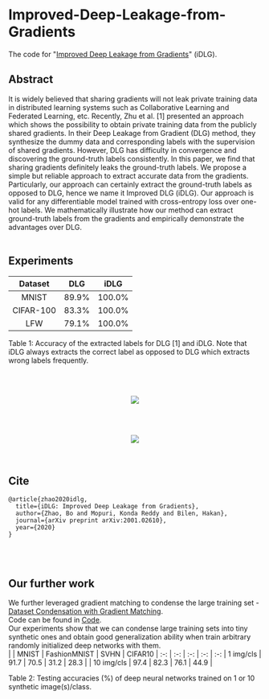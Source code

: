 # Improved-Deep-Leakage-from-Gradients
The code for "[Improved Deep Leakage from Gradients](https://arxiv.org/pdf/2001.02610.pdf)" (iDLG).

## Abstract <br>
It is widely believed that sharing gradients will not leak private training data in distributed learning systems such as Collaborative Learning and Federated Learning, etc. Recently, Zhu et al. [1] presented an approach which shows the possibility to obtain private training data from the publicly shared gradients. In their Deep Leakage from Gradient (DLG) method, they synthesize the dummy data and corresponding labels with the supervision of shared gradients. However, DLG has difficulty in convergence and discovering the ground-truth labels consistently. In this paper, we find that sharing gradients definitely leaks the ground-truth labels. We propose a simple but reliable approach to extract accurate data from the gradients. Particularly, our approach can certainly extract the ground-truth labels as opposed to DLG, hence we name it Improved DLG (iDLG). Our approach is valid for any differentiable model trained with cross-entropy loss over one-hot labels. We mathematically illustrate how our method can extract ground-truth labels from the gradients and empirically demonstrate the advantages over DLG. <br><br>


## Experiments <br>
| Dataset | DLG | iDLG |
 :-: | :-: | :-:
| MNIST | 89.9% | 100.0% |
| CIFAR-100 | 83.3% | 100.0% |
| LFW | 79.1% | 100.0% |


Table 1: Accuracy of the extracted labels for DLG [1] and iDLG. Note that iDLG always extracts the correct
label as opposed to DLG which extracts wrong labels frequently.

<br><br>
<div align=center><img src="https://github.com/PatrickZH/Improved-Deep-Leakage-from-Gradients/blob/master/Figure1.png"/></div>


<br><br>
<div align=center><img src="https://github.com/PatrickZH/Improved-Deep-Leakage-from-Gradients/blob/master/Figure2.png"/></div>
<br><br>

## Cite <br>
```
@article{zhao2020idlg,
  title={iDLG: Improved Deep Leakage from Gradients},
  author={Zhao, Bo and Mopuri, Konda Reddy and Bilen, Hakan},
  journal={arXiv preprint arXiv:2001.02610},
  year={2020}
}
```
<br> <br>

## Our further work <br>
We further leveraged gradient matching to condense the large training set - [Dataset Condensation with Gradient Matching](https://openreview.net/forum?id=mSAKhLYLSsl). <br>
Code can be found in [Code](https://github.com/VICO-UoE/DatasetCondensation). <br>
Our experiments show that we can condense large training sets into tiny synthetic ones and obtain good generalization ability when train arbitrary randomly initialized deep networks with them.  <br>
|  | MNIST | FashionMNIST | SVHN | CIFAR10 |
 :-: | :-: | :-: | :-: | :-:
| 1 img/cls  | 91.7 | 70.5 | 31.2 | 28.3 |
| 10 img/cls | 97.4 | 82.3 | 76.1 | 44.9 |

Table 2: Testing accuracies (%) of deep neural networks trained on 1 or 10 synthetic image(s)/class.

